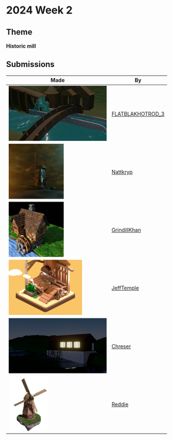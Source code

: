# 2024 Week 2


## Theme

**Historic mill**


## Submissions

| Made | By |
|------|----|
| <img src="./FLATBLAKHOTROD_3/Watermill_04.png" height="150" /> | [FLATBLAKHOTROD_3](./FLATBLAKHOTROD_3/) |
| <img src="./Nattkryp/2024-01-15_impheniza_WMC_-_windmill.png" height="150" /> | [Nattkryp](./Nattkryp/) |
| <img src="./GrindillKhan/Weekly_01-08-24_Mill_GrindillKhan_01.jpg" height="150" /> | [GrindillKhan](./GrindillKhan/) |
| <img src="./JeffTemple/Sawmill02_JeffTemple.png" height="150" /> | [JeffTemple](./JeffTemple/) |
| <img src="./Chreser/mill.png" height="150" /> | [Chreser](./Chreser/) |
| <img src="./Reddie/Reddie_Windmill.png" height="150" /> | [Reddie](./Reddie/) |
